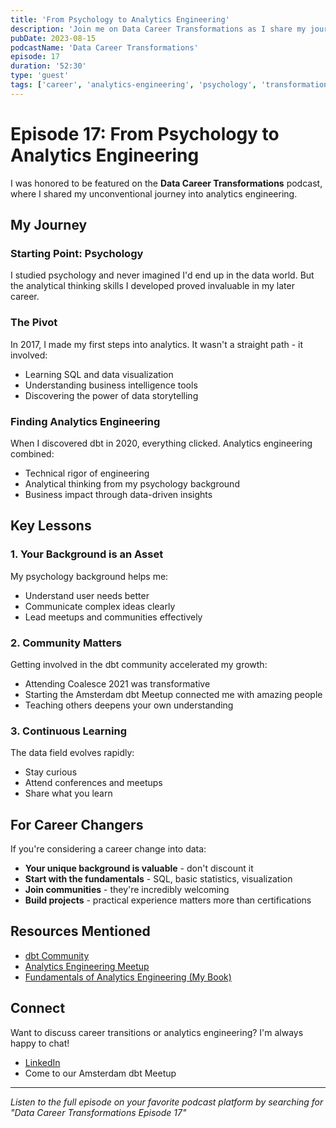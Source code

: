 ```yaml
---
title: 'From Psychology to Analytics Engineering'
description: 'Join me on Data Career Transformations as I share my journey from studying psychology to becoming an analytics engineer and dbt community leader.'
pubDate: 2023-08-15
podcastName: 'Data Career Transformations'
episode: 17
duration: '52:30'
type: 'guest'
tags: ['career', 'analytics-engineering', 'psychology', 'transformation']
---
```


# Episode 17: From Psychology to Analytics Engineering

I was honored to be featured on the **Data Career Transformations** podcast, where I shared my unconventional journey into analytics engineering.

## My Journey

### Starting Point: Psychology
I studied psychology and never imagined I'd end up in the data world. But the analytical thinking skills I developed proved invaluable in my later career.

### The Pivot
In 2017, I made my first steps into analytics. It wasn't a straight path - it involved:
- Learning SQL and data visualization
- Understanding business intelligence tools
- Discovering the power of data storytelling

### Finding Analytics Engineering
When I discovered dbt in 2020, everything clicked. Analytics engineering combined:
- Technical rigor of engineering
- Analytical thinking from my psychology background
- Business impact through data-driven insights

## Key Lessons

### 1. Your Background is an Asset
My psychology background helps me:
- Understand user needs better
- Communicate complex ideas clearly
- Lead meetups and communities effectively

### 2. Community Matters
Getting involved in the dbt community accelerated my growth:
- Attending Coalesce 2021 was transformative
- Starting the Amsterdam dbt Meetup connected me with amazing people
- Teaching others deepens your own understanding

### 3. Continuous Learning
The data field evolves rapidly:
- Stay curious
- Attend conferences and meetups
- Share what you learn

## For Career Changers

If you're considering a career change into data:
- **Your unique background is valuable** - don't discount it
- **Start with the fundamentals** - SQL, basic statistics, visualization
- **Join communities** - they're incredibly welcoming
- **Build projects** - practical experience matters more than certifications

## Resources Mentioned

- [dbt Community](https://www.getdbt.com/community/)
- [Analytics Engineering Meetup](https://www.meetup.com/)
- [Fundamentals of Analytics Engineering (My Book)](https://www.amazon.com/author/jmperafan)

## Connect

Want to discuss career transitions or analytics engineering? I'm always happy to chat!
- [LinkedIn](https://www.linkedin.com/in/jmperafan/)
- Come to our Amsterdam dbt Meetup

---

*Listen to the full episode on your favorite podcast platform by searching for "Data Career Transformations Episode 17"*
